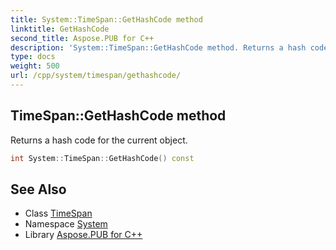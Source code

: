 ```yaml
---
title: System::TimeSpan::GetHashCode method
linktitle: GetHashCode
second_title: Aspose.PUB for C++
description: 'System::TimeSpan::GetHashCode method. Returns a hash code for the current object in C++.'
type: docs
weight: 500
url: /cpp/system/timespan/gethashcode/
---
```

## TimeSpan::GetHashCode method


Returns a hash code for the current object.

```cpp
int System::TimeSpan::GetHashCode() const
```

## See Also

* Class [TimeSpan](../)
* Namespace [System](../../)
* Library [Aspose.PUB for C++](../../../)
